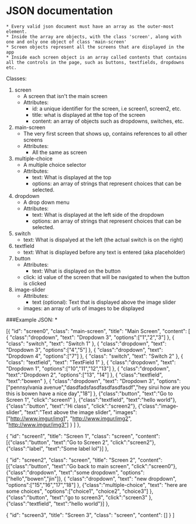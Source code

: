 # JSON documentation
    * Every valid json document must have an array as the outer-most element.
    * Inside the array are objects, with the class 'screen', along with one and only one object of class 'main-screen'
    * Screen objects represent all the screens that are displayed in the app
    * Inside each screen object is an array called contents that contains all the controls in the page, such as buttons, textfields, dropdowns etc.


Classes:
1. screen
    * A screen that isn't the main screen 
    * Attributes:
        * id: a unique identifier for the screen, i.e screen1, screen2, etc.
        * title: what is displayed at tthe top of the screen
        * content: an array of objects such as dropdowns, switches, etc.
2. main-screen
    * The very first screen that shows up, contains references to all other screens
    * Attributes:
        * All the same as screen
3. multiple-choice
    * A multiple choice selector
    * Attributes:
        * text: What is displayed at the top
        * options: an array of strings that represent choices that can be selected.
4. dropdown
    * A drop down menu
    * Attributes:
        * text: What is displayed at the left side of the dropdown
        * options: an array of strings that represent choices that can be selected.
5. switch
    * text: What is dispalyed at the left (the actual switch is on the right)
6. textfield
    * text: What is displayed before any text is entered (aka placeholder)
7. button
    * Attributes:
    	* text: What is displayed on the button
   	* click: id value of the screen that will be navigated to when the button is clicked
8. image-slider
    * Attributes:
    	* text (optional): Text that is displayed above the image slider
	* images: an array of urls of images to be displayed 

###Example JSON:
* 

 [{
		"id": "screen0",
		"class": "main-screen",
        "title": "Main Screen",
		"content": [
                    {
                    "class":"dropdown",
                    "text": "Dropdown 3",
                    "options":["1","2","3"]
                    },
                    {
                    "class": "switch",
                    "text": "Switch 1"
                    },
                    {
                    "class":"dropdown",
                    "text": "Dropdown 3",
                    "options":["4","5"]
                    },
                    {
                    "class":"dropdown",
                    "text": "Dropdown 4",
                    "options":["7"]
                    },
                    {
                    "class": "switch",
                    "text": "Switch 2"
                    },
                    {
                    "class": "textfield",
                    "text": "TextField 1"
                    },
                    {
                    "class":"dropdown",
                    "text": "Dropdown 1",
                    "options":["10","11","12","13"]
                    },
                    {
                    "class":"dropdown",
                    "text":"Dropdown 2",
                    "options":["13", "14"]
                    },
                    {
                    "class":"textfield",
                    "text":"bowen"
                    },
                    {
                    "class":"dropdown",
                    "text": "Dropdown 3",
                    "options":["pennsylvania avenue","dasdfadsfasdfasdfasdfasdf","hey sirui how are you this is bowen have a nice day","18"]
                    },
                    {"class":"button",
                    "text":"Go to Screen 1",
                    "click":"screen1"
                    },
                    {"class":"textfield",
                    "text":"hello world"},
                    {"class":"button",
                    "text":"Hi class",
                    "click":"screen2"},
		    {"class":"image-slider",
		    "text":"Text above the image slider",
		    "images":["http://www.imgur/img1", "http://www.imgur/img2", "http://www.imgur/img3"]
		    }
                    ]
  },
  
  {
		"id": "screen1",
        "title": "Screen 1",
		"class": "screen",
		"content": [{"class":"button", "text":"Go to Screen 2", "click":"screen2"},
                    {"class":"label", "text":"Some label lol"}]
  },
  
  {
		"id": "screen2",
		"class": "screen",
        "title": "Screen 2",
		"content": [{"class":"button", "text":"Go back to main screen", "click":"screen0"}, {"class":"dropdown", "text":"some dropdown", "options":["hello","bowen","jin"]},
                    {
                    "class":"dropdown",
                    "text": "new dropdown",
                    "options":["15","16","17","18"]
                    },
                    {"class":"multiple-choice",
                    "text": "here are some choices",
                    "options":["choice1", "choice2", "choice3"]
                    },
                    {"class":"button",
                    "text":"go to screen3",
                    "click":"screen3"
                    },
                    {"class":"textfield",
                    "text":"hello world"}]
  },
  
  {
		"id": "screen3",
        "title": "Screen 3",
		"class": "screen",
		"content": []
  }
  ]
